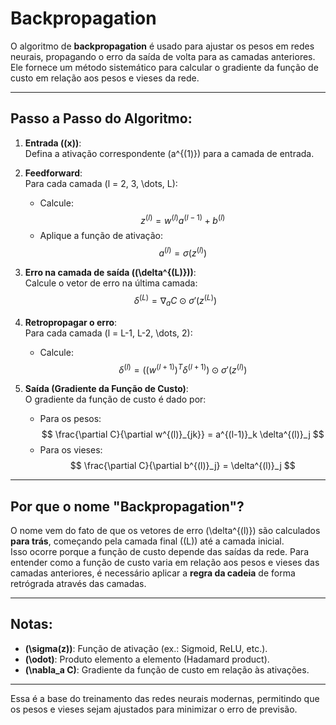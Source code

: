 # Backpropagation

O algoritmo de **backpropagation** é usado para ajustar os pesos em redes neurais, propagando o erro da saída de volta para as camadas anteriores. Ele fornece um método sistemático para calcular o gradiente da função de custo em relação aos pesos e vieses da rede.

---

## Passo a Passo do Algoritmo:

1. **Entrada (\(x\))**:  
   Defina a ativação correspondente \(a^{(1)}\) para a camada de entrada.  

2. **Feedforward**:  
   Para cada camada \(l = 2, 3, \dots, L\):  
   - Calcule:
     $$
     z^{(l)} = w^{(l)} a^{(l-1)} + b^{(l)}
     $$
   - Aplique a função de ativação:
     $$
     a^{(l)} = \sigma(z^{(l)})
     $$

3. **Erro na camada de saída (\(\delta^{(L)}\))**:  
   Calcule o vetor de erro na última camada:  
   $$
   \delta^{(L)} = \nabla_a C \odot \sigma'(z^{(L)})
   $$

4. **Retropropagar o erro**:  
   Para cada camada \(l = L-1, L-2, \dots, 2\):  
   - Calcule:
     $$
     \delta^{(l)} = \left( (w^{(l+1)})^T \delta^{(l+1)} \right) \odot \sigma'(z^{(l)})
     $$

5. **Saída (Gradiente da Função de Custo)**:  
   O gradiente da função de custo é dado por:  
   - Para os pesos:
     $$
     \frac{\partial C}{\partial w^{(l)}_{jk}} = a^{(l-1)}_k \delta^{(l)}_j
     $$
   - Para os vieses:
     $$
     \frac{\partial C}{\partial b^{(l)}_j} = \delta^{(l)}_j
     $$

---

## Por que o nome "Backpropagation"?

O nome vem do fato de que os vetores de erro \(\delta^{(l)}\) são calculados **para trás**, começando pela camada final (\(L\)) até a camada inicial.  
Isso ocorre porque a função de custo depende das saídas da rede. Para entender como a função de custo varia em relação aos pesos e vieses das camadas anteriores, é necessário aplicar a **regra da cadeia** de forma retrógrada através das camadas.

---

## Notas:
- **\(\sigma(z)\)**: Função de ativação (ex.: Sigmoid, ReLU, etc.).  
- **\(\odot\)**: Produto elemento a elemento (Hadamard product).  
- **\(\nabla_a C\)**: Gradiente da função de custo em relação às ativações.  

---

Essa é a base do treinamento das redes neurais modernas, permitindo que os pesos e vieses sejam ajustados para minimizar o erro de previsão.

